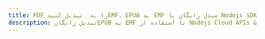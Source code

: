---title: PDF را به  تبدیل کنیدEMF، EPUB به EMF مبدل رایگان یا Nodejs SDKdescription: تبدیل رایگانEPUB به EMF با استفاده از Nodejs Cloud APIs & SDK همچنین اسناد PDF را در Cloud ایجاد، ویرایش و رندر کنید.---